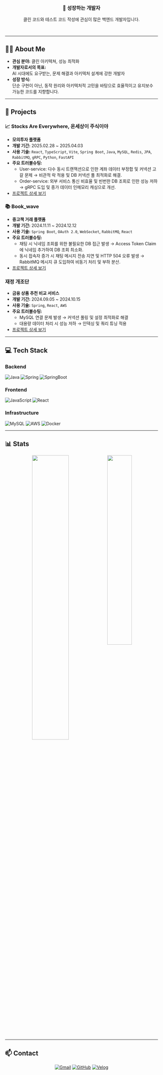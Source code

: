 
</div>

<br/>

<div align="center">

### 🌱 성장하는 개발자  
클린 코드와 테스트 코드 작성에 관심이 많은 백엔드 개발자입니다.

</div>

<br/>

---

## 🧑‍💻 About Me

- **관심 분야:** 클린 아키텍쳐, 성능 최적화
- **개발자로서의 목표:**  
  AI 시대에도 요구받는, 문제 해결과 아키텍처 설계에 강한 개발자  
- **성장 방식:**  
  단순 구현이 아닌, 동작 원리와 아키텍처적 고민을 바탕으로 효율적이고 유지보수 가능한 코드를 지향합니다.

---

## 🚀 Projects

### 📈 Stocks Are Everywhere, 온세상이 주식이야
- **모의투자 플랫폼**
- **개발 기간:** 2025.02.28 ~ 2025.04.03
- **사용 기술:** `React`, `TypeScript`, `Vite`, `Spring Boot`, `Java`, `MySQL`, `Redis`, `JPA`, `RabbitMQ`, `gRPC`, `Python`, `FastAPI`
- **주요 트러블슈팅:**
    - User-service: 다수 동시 트랜잭션으로 인한 계좌 데이터 부정합 및 커넥션 고갈 문제 → 비관적 락 적용 및 DB 커넥션 풀 최적화로 해결.
    - Order-service: 외부 서비스 통신 비효율 및 빈번한 DB 조회로 인한 성능 저하 → gRPC 도입 및 종가 데이터 인메모리 캐싱으로 개선.
- [프로젝트 상세 보기](https://github.com/platypus3036/onseju)


### 📚 Book_wave
- **중고책 거래 플랫폼**
- **개발 기간:** 2024.11.11 ~ 2024.12.12
- **사용 기술:** `Spring Boot`, `OAuth 2.0`, `WebSocket`, `RabbitMQ`, `React`
- **주요 트러블슈팅:**
    - 채팅 시 닉네임 조회를 위한 불필요한 DB 접근 발생 → Access Token Claim에 닉네임 추가하여 DB 조회 최소화.
    - 동시 접속자 증가 시 채팅 메시지 전송 지연 및 HTTP 504 오류 발생 → RabbitMQ 메시지 큐 도입하여 비동기 처리 및 부하 분산.
- [프로젝트 상세 보기](https://github.com/Book-Wave)


### 재정 개조단
- **금융 상품 추천 비교 서비스**
- **개발 기간:** 2024.09.05 ~ 2024.10.15
- **사용 기술:** `Spring`, `React`, `AWS`
- **주요 트러블슈팅:**  
  - MySQL 연결 문제 발생 → 커넥션 풀링 및 설정 최적화로 해결  
  - 대용량 데이터 처리 시 성능 저하 → 인덱싱 및 쿼리 튜닝 적용
- [프로젝트 상세 보기](https://github.com/P5-2)

<!-- 추가 프로젝트가 있다면 아래와 같이 계속 추가 -->
<!--
### 프로젝트명
- 한 줄 설명
- 개발 기간: YYYY.MM.DD ~ YYYY.MM.DD
- 사용 기술: `기술1`, `기술2`
- 주요 트러블슈팅: 간단히 요약
- [프로젝트 상세 보기](프로젝트_링크)
-->

---

## 💻 Tech Stack

### Backend
![Java](https://img.shields.io/badge/Java-007396?style=for-the-badge&logo=java&logoColor=white)
![Spring](https://img.shields.io/badge/Spring-6DB33F?style=for-the-badge&logo=spring&logoColor=white)
![SpringBoot](https://img.shields.io/badge/SpringBoot-6DB33F?style=for-the-badge&logo=springboot&logoColor=white)

### Frontend
![JavaScript](https://img.shields.io/badge/JavaScript-F7DF1E?style=for-the-badge&logo=javascript&logoColor=black)
![React](https://img.shields.io/badge/React-61DAFB?style=for-the-badge&logo=react&logoColor=black)

### Infrastructure
![MySQL](https://img.shields.io/badge/MySQL-4479A1?style=for-the-badge&logo=mysql&logoColor=white)
![AWS](https://img.shields.io/badge/AWS-232F3E?style=for-the-badge&logo=amazonaws&logoColor=white)
![Docker](https://img.shields.io/badge/Docker-2496ED?style=for-the-badge&logo=docker&logoColor=white)

---

## 📊 Stats

<div align="center">
  <img src="https://github-readme-stats.vercel.app/api?username=platypus3036&show_icons=true&theme=dark&bg_color=282829&text_color=00ff00&title_color=00ff00&icon_color=00ff00&border_color=00ff00" width="49%" />
  <img src="http://mazassumnida.wtf/api/v2/generate_badge?boj=akakehcn" width="40%" align="top" />
</div>

---

## 📫 Contact

<div align="center">

[![Gmail](https://img.shields.io/badge/Gmail-EA4335?style=for-the-badge&logo=gmail&logoColor=white)](mailto:akakehcn@gmail.com)
[![GitHub](https://img.shields.io/badge/GitHub-181717?style=for-the-badge&logo=github&logoColor=white)](https://github.com/platypus3036)
[![Velog](https://img.shields.io/badge/Velog-20C997?style=for-the-badge&logo=velog&logoColor=white)](https://velog.io/platypus3036)

</div>

